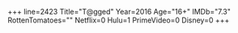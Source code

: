 +++
line=2423
Title="T@gged"
Year=2016
Age="16+"
IMDb="7.3"
RottenTomatoes=""
Netflix=0
Hulu=1
PrimeVideo=0
Disney=0
+++

